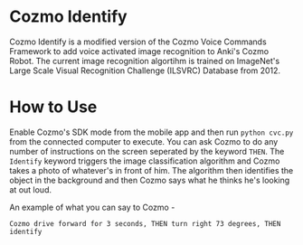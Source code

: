 # Cozmo Identify
Cozmo Identify is a modified version of the Cozmo Voice Commands Framework to add voice activated image recognition to Anki's Cozmo Robot. The current image recognition algortihm is trained on ImageNet's Large Scale Visual Recognition Challenge (ILSVRC) Database from 2012.

# How to Use
Enable Cozmo's SDK mode from the mobile app and then run `python cvc.py` from the connected computer to execute. You can ask Cozmo to do any number of instructions on the screen seperated by the keyword `THEN`. The `Identify` keyword triggers the image classification algorithm and Cozmo takes a photo of whatever's in front of him. The algorithm then identifies the object in the background and then Cozmo says what he thinks he's looking at out loud. 

An example of what you can say to Cozmo -

`Cozmo drive forward for 3 seconds, THEN turn right 73 degrees, THEN identify`
